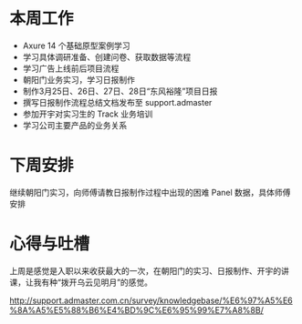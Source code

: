本周工作
==
* Axure 14 个基础原型案例学习
* 学习具体调研准备、创建问卷、获取数据等流程
* 学习广告上线前后项目流程
* 朝阳门业务实习，学习日报制作
* 制作3月25日、26日、27日、28日“东风裕隆”项目日报
* 撰写日报制作流程总结文档发布至 support.admaster 
* 参加开宇对实习生的 Track 业务培训
* 学习公司主要产品的业务关系

下周安排
==
继续朝阳门实习，向师傅请教日报制作过程中出现的困难
Panel 数据，具体师傅安排

心得与吐槽
==
上周是感觉是入职以来收获最大的一次，在朝阳门的实习、日报制作、开宇的讲课，让我有种“拨开乌云见明月”的感觉。



http://support.admaster.com.cn/survey/knowledgebase/%E6%97%A5%E6%8A%A5%E5%88%B6%E4%BD%9C%E6%95%99%E7%A8%8B/

